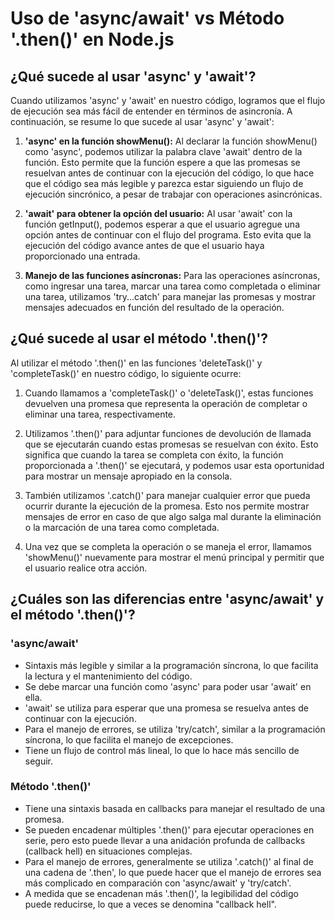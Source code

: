 # Uso de 'async/await' vs Método '.then()' en Node.js

## ¿Qué sucede al usar 'async' y 'await'?

Cuando utilizamos 'async' y 'await' en nuestro código, logramos que el flujo de ejecución sea más fácil de entender en términos de asincronía. A continuación, se resume lo que sucede al usar 'async' y 'await':

1. **'async' en la función showMenu():** Al declarar la función showMenu() como 'async', podemos utilizar la palabra clave 'await' dentro de la función. Esto permite que la función espere a que las promesas se resuelvan antes de continuar con la ejecución del código, lo que hace que el código sea más legible y parezca estar siguiendo un flujo de ejecución sincrónico, a pesar de trabajar con operaciones asincrónicas.

2. **'await' para obtener la opción del usuario:** Al usar 'await' con la función getInput(), podemos esperar a que el usuario agregue una opción antes de continuar con el flujo del programa. Esto evita que la ejecución del código avance antes de que el usuario haya proporcionado una entrada.

3. **Manejo de las funciones asíncronas:** Para las operaciones asíncronas, como ingresar una tarea, marcar una tarea como completada o eliminar una tarea, utilizamos 'try...catch' para manejar las promesas y mostrar mensajes adecuados en función del resultado de la operación.

## ¿Qué sucede al usar el método '.then()'?

Al utilizar el método '.then()' en las funciones 'deleteTask()' y 'completeTask()' en nuestro código, lo siguiente ocurre:

1. Cuando llamamos a 'completeTask()' o 'deleteTask()', estas funciones devuelven una promesa que representa la operación de completar o eliminar una tarea, respectivamente.

2. Utilizamos '.then()' para adjuntar funciones de devolución de llamada que se ejecutarán cuando estas promesas se resuelvan con éxito. Esto significa que cuando la tarea se completa con éxito, la función proporcionada a '.then()' se ejecutará, y podemos usar esta oportunidad para mostrar un mensaje apropiado en la consola.

3. También utilizamos '.catch()' para manejar cualquier error que pueda ocurrir durante la ejecución de la promesa. Esto nos permite mostrar mensajes de error en caso de que algo salga mal durante la eliminación o la marcación de una tarea como completada.

4. Una vez que se completa la operación o se maneja el error, llamamos 'showMenu()' nuevamente para mostrar el menú principal y permitir que el usuario realice otra acción.

## ¿Cuáles son las diferencias entre 'async/await' y el método '.then()'?

### 'async/await'

- Sintaxis más legible y similar a la programación síncrona, lo que facilita la lectura y el mantenimiento del código.
- Se debe marcar una función como 'async' para poder usar 'await' en ella.
- 'await' se utiliza para esperar que una promesa se resuelva antes de continuar con la ejecución.
- Para el manejo de errores, se utiliza 'try/catch', similar a la programación síncrona, lo que facilita el manejo de excepciones.
- Tiene un flujo de control más lineal, lo que lo hace más sencillo de seguir.

### Método '.then()'

- Tiene una sintaxis basada en callbacks para manejar el resultado de una promesa.
- Se pueden encadenar múltiples '.then()' para ejecutar operaciones en serie, pero esto puede llevar a una anidación profunda de callbacks (callback hell) en situaciones complejas.
- Para el manejo de errores, generalmente se utiliza '.catch()' al final de una cadena de '.then', lo que puede hacer que el manejo de errores sea más complicado en comparación con 'async/await' y 'try/catch'.
- A medida que se encadenan más '.then()', la legibilidad del código puede reducirse, lo que a veces se denomina "callback hell".
